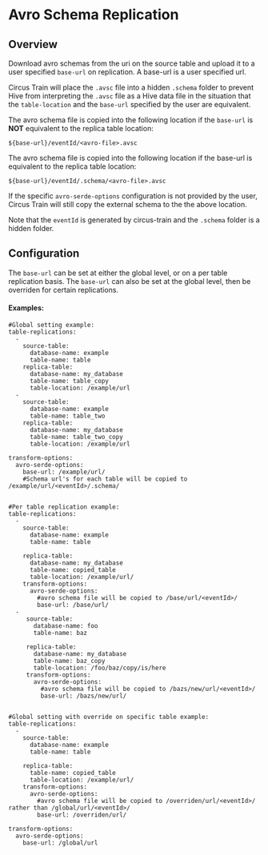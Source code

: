# Avro Schema Replication

##  Overview
Download avro schemas from the uri on the source table and upload it to a user specified `base-url` on replication. A base-url
is a user specified url. 

Circus Train will place the `.avsc` file into a hidden `.schema` folder to prevent Hive from interpreting the `.avsc` file as a Hive data file in the situation that the `table-location` and the `base-url` specified by the user are equivalent.

The avro schema file is copied into the following location if the `base-url` is **NOT** equivalent to the replica table location:

    ${base-url}/eventId/<avro-file>.avsc

The avro schema file is copied into the following location if the base-url is equivalent to the replica table location:

    ${base-url}/eventId/.schema/<avro-file>.avsc
    
If the specific `avro-serde-options` configuration is not provided by the user, Circus Train will still copy the external schema to the the above location.
    
Note that the `eventId` is generated by circus-train and the `.schema` folder is a hidden folder.

## Configuration
The `base-url` can be set at either the global level, or on a per table replication basis. The `base-url` can also be set at 
the global level, then be overriden for certain replications.

#### Examples:

    #Global setting example:
    table-replications:
      -
        source-table:
          database-name: example
          table-name: table
        replica-table:
          database-name: my_database
          table-name: table_copy
          table-location: /example/url
      -    
        source-table:
          database-name: example
          table-name: table_two
        replica-table:
          database-name: my_database
          table-name: table_two_copy
          table-location: /example/url
    
    transform-options:    
      avro-serde-options:
        base-url: /example/url/
        #Schema url's for each table will be copied to /example/url/<eventId>/.schema/


    #Per table replication example:
    table-replications:
      -
        source-table:
          database-name: example
          table-name: table
        
        replica-table:
          database-name: my_database
          table-name: copied_table
          table-location: /example/url/
        transform-options:
          avro-serde-options:
            #avro schema file will be copied to /base/url/<eventId>/ 
            base-url: /base/url/
      -  
         source-table:
           database-name: foo
           table-name: baz
         
         replica-table:
           database-name: my_database
           table-name: baz_copy
           table-location: /foo/baz/copy/is/here
         transform-options:
           avro-serde-options:
             #avro schema file will be copied to /bazs/new/url/<eventId>/ 
             base-url: /bazs/new/url/
          
           
    #Global setting with override on specific table example:
    table-replications:
      -
        source-table:
          database-name: example
          table-name: table
        
        replica-table:
          table-name: copied_table
          table-location: /example/url/
        transform-options:
          avro-serde-options:
            #avro schema file will be copied to /overriden/url/<eventId>/ rather than /global/url/<eventId>/
            base-url: /overriden/url/
    
    transform-options:     
      avro-serde-options:
        base-url: /global/url



 
 
